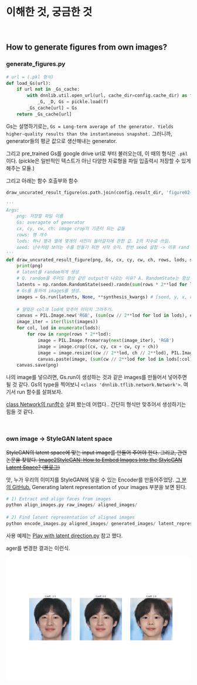# 이해한 것, 궁금한 것

</br>

## How to generate figures from own images?

### generate_figures.py

``` python
# url = (.pkl 형식)
def load_Gs(url):
    if url not in _Gs_cache:
        with dnnlib.util.open_url(url, cache_dir=config.cache_dir) as f:
            _G, _D, Gs = pickle.load(f)
        _Gs_cache[url] = Gs
    return _Gs_cache[url]
```

Gs는 설명하기로는, `Gs = Long-term average of the generator. Yields higher-quality results than the instantaneous snapshot.` 그러니까, generator들의 평균 값으로 생산해내는 generator.

그리고 pre_trained Gs를 google drive url로 부터 불러오는데, 이 때의 형식은 `.pkl`이다. (pickle은 일반적인 텍스트가 아닌 다양한 자료형을 파일 입출력시 저장할 수 있게 해주는 모듈.)

그리고 아래는 함수 호출부와 함수

```Python
draw_uncurated_result_figure(os.path.join(config.result_dir, 'figure02-uncurated-ffhq.png'), load_Gs(url_ffhq), cx=0, cy=0, cw=1024, ch=1024, rows=3, lods=[0,1,2,2,3,3], seed=5)
```

```Python
'''
Args:
	png: 저장할 파일 이름
	Gs: averagate of generator
	cx, cy, cw, ch: image crop의 기준이 되는 값들
	rows: 행 개수
	lods: 하나 행과 열에 몇개의 사진이 들아갈지에 관한 값. 2의 지수로 쓰임.
	seed: 난수처럼 보이는 수를 만들기 위한 시작 숫자. 한번 seed 설정 -> 이후 rand 할 때 마다 같은 숫자 나옴.
'''
def draw_uncurated_result_figure(png, Gs, cx, cy, cw, ch, rows, lods, seed):
    print(png)
    # latent를 random하게 생성
    # Q. random을 주어도 항상 같은 output이 나오는 이유? A. RandomState는 항상 같은 random으로 보이는 값을 내려준다.
    latents = np.random.RandomState(seed).randn(sum(rows * 2**lod for lod in lods), Gs.input_shape[1])
    # Gs를 통하여 images를 생성.
    images = Gs.run(latents, None, **synthesis_kwargs) # [seed, y, x, rgb]

    # 알맞은 col과 lod에 맞추어 이미지 그려주기.
    canvas = PIL.Image.new('RGB', (sum(cw // 2**lod for lod in lods), ch * rows), 'white')
    image_iter = iter(list(images))
    for col, lod in enumerate(lods):
        for row in range(rows * 2**lod):
            image = PIL.Image.fromarray(next(image_iter), 'RGB')
            image = image.crop((cx, cy, cx + cw, cy + ch))
            image = image.resize((cw // 2**lod, ch // 2**lod), PIL.Image.ANTIALIAS)
            canvas.paste(image, (sum(cw // 2**lod for lod in lods[:col]), row * ch // 2**lod))
    canvas.save(png)
```

나의 image를 넣으려면, Gs.run이 생성하는 것과 같은 images를 만들어서 넣어주면 될 것 같다. Gs의 type을 찍어보니 `<class 'dnnlib.tflib.network.Network'>`. 여기서 run 함수를 살펴보자. 

[class Network의 run함수](<https://github.com/NVlabs/stylegan/blob/master/dnnlib/tflib/network.py>) 살펴 봤는데 어렵다.. 간단히 형식만 맞추어서 생성하기는 힘들 것 같다.

</br>

### own image -> StyleGAN latent space

~~StyleGAN의 latent space에 맞는 input image를 만들어 주어야 한다. 그리고, 관련 논문을 찾았다. [Image2StyleGAN: How to Embed Images Into the StyleGAN Latent Space?](<https://www.researchgate.net/publication/332300501_Image2StyleGAN_How_to_Embed_Images_Into_the_StyleGAN_Latent_Space>)  ([블로그](<https://www.groundai.com/project/image2stylegan-how-to-embed-images-into-the-stylegan-latent-space/1>))~~

앗, 누가 우리의 이미지를 StyleGAN에 넣을 수 있는 Encoder를 만들어주었당. [그 분의 GitHub.](<https://github.com/Puzer/stylegan-encoder>) Generating latent representation of your images 부분을 보면 된다.

```Python
# 1) Extract and align faces from images
python align_images.py raw_images/ aligned_images/

# 2) Find latent representation of aligned images
python encode_images.py aligned_images/ generated_images/ latent_representations/
```

사용 예제는 [Play with latent direction.py](<https://github.com/Puzer/stylegan-encoder/blob/master/Play_with_latent_directions.ipynb>)  참고 했다.

ager를 변경한 결과는 이런식.

![leejaehoon_age](assets/leejaehoon_age.png)

